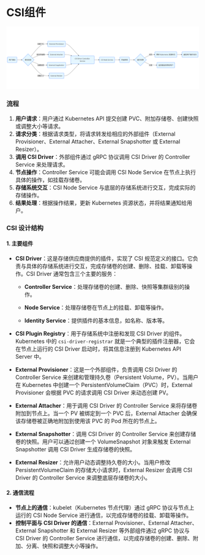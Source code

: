 # CSI组件

![image-20250306182428491](./csi设计流程.png)

### 流程

1. **用户请求**：用户通过 Kubernetes API 提交创建 PVC、附加存储卷、创建快照或调整大小等请求。
2. **请求分类**：根据请求类型，将请求转发给相应的外部组件（External Provisioner、External Attacher、External Snapshotter 或 External Resizer）。
3. **调用 CSI Driver**：外部组件通过 gRPC 协议调用 CSI Driver 的 Controller Service 来处理请求。
4. **节点操作**：Controller Service 可能会调用 CSI Node Service 在节点上执行具体的操作，如挂载存储卷。
5. **存储系统交互**：CSI Node Service 与底层的存储系统进行交互，完成实际的存储操作。
6. **结果处理**：根据操作结果，更新 Kubernetes 资源状态，并将结果通知给用户。

### CSI 设计结构

#### 1. 主要组件

* **CSI Driver**：这是存储供应商提供的插件，实现了 CSI 规范定义的接口。它负责与具体的存储系统进行交互，完成存储卷的创建、删除、挂载、卸载等操作。CSI Driver 通常包含三个主要的服务：

  - **Controller Service**：处理存储卷的创建、删除、快照等集群级别的操作。

  - **Node Service**：处理存储卷在节点上的挂载、卸载等操作。

  - **Identity Service**：提供插件的基本信息，如名称、版本等。

- **CSI Plugin Registry**：用于存储系统中注册和发现 CSI Driver 的组件。Kubernetes 中的 `csi-driver-registrar` 就是一个典型的插件注册器，它会在节点上运行的 CSI Driver 启动时，将其信息注册到 Kubernetes API Server 中。

- **External Provisioner**：这是一个外部组件，负责调用 CSI Driver 的 Controller Service 来创建和管理持久卷（Persistent Volume，PV）。当用户在 Kubernetes 中创建一个 PersistentVolumeClaim（PVC）时，External Provisioner 会根据 PVC 的请求调用 CSI Driver 来动态创建 PV。

- **External Attacher**：用于调用 CSI Driver 的 Controller Service 来将存储卷附加到节点上。当一个 PV 被绑定到一个 PVC 后，External Attacher 会确保该存储卷被正确地附加到使用该 PVC 的 Pod 所在的节点上。

- **External Snapshotter**：调用 CSI Driver 的 Controller Service 来创建存储卷的快照。用户可以通过创建一个 VolumeSnapshot 对象来触发 External Snapshotter 调用 CSI Driver 生成存储卷的快照。

- **External Resizer**：允许用户动态调整持久卷的大小。当用户修改 PersistentVolumeClaim 的存储大小请求时，External Resizer 会调用 CSI Driver 的 Controller Service 来调整底层存储卷的大小。

#### 2. 通信流程

- **节点上的通信**：kubelet（Kubernetes 节点代理）通过 gRPC 协议与节点上运行的 CSI Node Service 进行通信，以完成存储卷的挂载、卸载等操作。
- **控制平面与 CSI Driver 的通信**：External Provisioner、External Attacher、External Snapshotter 和 External Resizer 等外部组件通过 gRPC 协议与 CSI Driver 的 Controller Service 进行通信，以完成存储卷的创建、删除、附加、分离、快照和调整大小等操作。